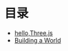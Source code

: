 # 目录
- [hello,Three.js](https://github.com/ArcherGrey/study/blob/master/JavaScript/WebGL/threejs/doc/Game_Development_with_Three/hello.md)
- [Building a World](https://github.com/ArcherGrey/study/blob/master/JavaScript/WebGL/threejs/doc/Game_Development_with_Three/Building_a_world.md)
